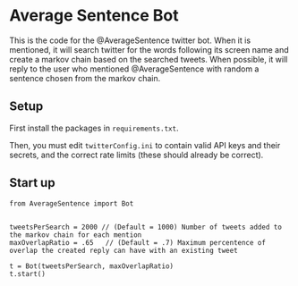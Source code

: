 # Average Sentence Bot

This is the code for the @AverageSentence twitter bot. When it is mentioned, it will search twitter for the words following its screen name and create a markov chain based on the searched tweets. When possible, it will reply to the user who mentioned @AverageSentence with random a sentence chosen from the markov chain.

## Setup

First install the packages in `requirements.txt`.

Then, you must edit `twitterConfig.ini` to contain valid API keys and their secrets, and the correct rate limits (these should already be correct). 

## Start up

```
from AverageSentence import Bot


tweetsPerSearch = 2000 // (Default = 1000) Number of tweets added to the markov chain for each mention
maxOverlapRatio = .65   // (Default = .7) Maximum percentence of overlap the created reply can have with an existing tweet

t = Bot(tweetsPerSearch, maxOverlapRatio)
t.start()
```
